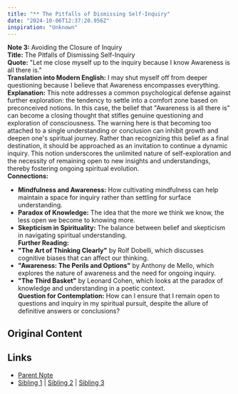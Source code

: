 ```yaml
---
title: "** The Pitfalls of Dismissing Self-Inquiry"
date: "2024-10-06T12:37:20.956Z"
inspiration: "Unknown"
---
```


  
**Note 3:** Avoiding the Closure of Inquiry  
**Title:** The Pitfalls of Dismissing Self-Inquiry  
**Quote:** "Let me close myself up to the inquiry because I know Awareness is all there is."  
**Translation into Modern English:** I may shut myself off from deeper questioning because I believe that Awareness encompasses everything.  
**Explanation:** This note addresses a common psychological defense against further exploration: the tendency to settle into a comfort zone based on preconceived notions. In this case, the belief that "Awareness is all there is" can become a closing thought that stifles genuine questioning and exploration of consciousness. The warning here is that becoming too attached to a single understanding or conclusion can inhibit growth and deepen one's spiritual journey. Rather than recognizing this belief as a final destination, it should be approached as an invitation to continue a dynamic inquiry. This notion underscores the unlimited nature of self-exploration and the necessity of remaining open to new insights and understandings, thereby fostering ongoing spiritual evolution.  
**Connections:**  
- **Mindfulness and Awareness:** How cultivating mindfulness can help maintain a space for inquiry rather than settling for surface understanding.  
- **Paradox of Knowledge:** The idea that the more we think we know, the less open we become to knowing more.  
- **Skepticism in Spirituality:** The balance between belief and skepticism in navigating spiritual understanding.  
**Further Reading:**  
- **"The Art of Thinking Clearly"** by Rolf Dobelli, which discusses cognitive biases that can affect our thinking.  
- **"Awareness: The Perils and Options"** by Anthony de Mello, which explores the nature of awareness and the need for ongoing inquiry.  
- **"The Third Basket"** by Leonard Cohen, which looks at the paradox of knowledge and understanding in a poetic context.  
**Question for Contemplation:** How can I ensure that I remain open to questions and inquiry in my spiritual pursuit, despite the allure of definitive answers or conclusions?  


## Original Content



## Links

- [Parent Note](/parent-note.md)
- [Sibling 1](/zettel1.md) | [Sibling 2](/zettel2.md) | [Sibling 3](/zettel3.md)
